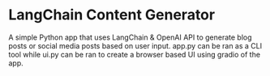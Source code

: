 # LangChain Content Generator

A simple Python app that uses LangChain & OpenAI API to generate blog posts or social media posts based on user input.
app.py can be ran as a CLI tool while ui.py can be ran to create a browser based UI using gradio of the app.